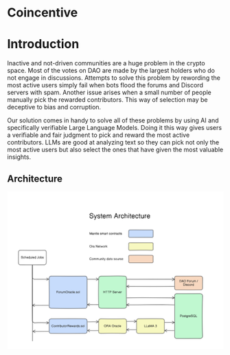 # Coincentive

# Introduction

Inactive and not-driven communities are a huge problem in the crypto space. Most of the votes on DAO are made by the largest holders who do not engage in discussions. Attempts to solve this problem by rewording the most active users simply fail when bots flood the forums and Discord servers with spam. Another issue arises when a small number of people manually pick the rewarded contributors. This way of selection may be deceptive to bias and corruption.

Our solution comes in handy to solve all of these problems by using AI and specifically verifiable Large Language Models.
Doing it this way gives users a verifiable and fair judgment to pick and reward the most active contributors. LLMs are good at analyzing text so they can pick not only the most active users but also select the ones that have given the most valuable insights.

## Architecture

![architecture](./arch.png)
